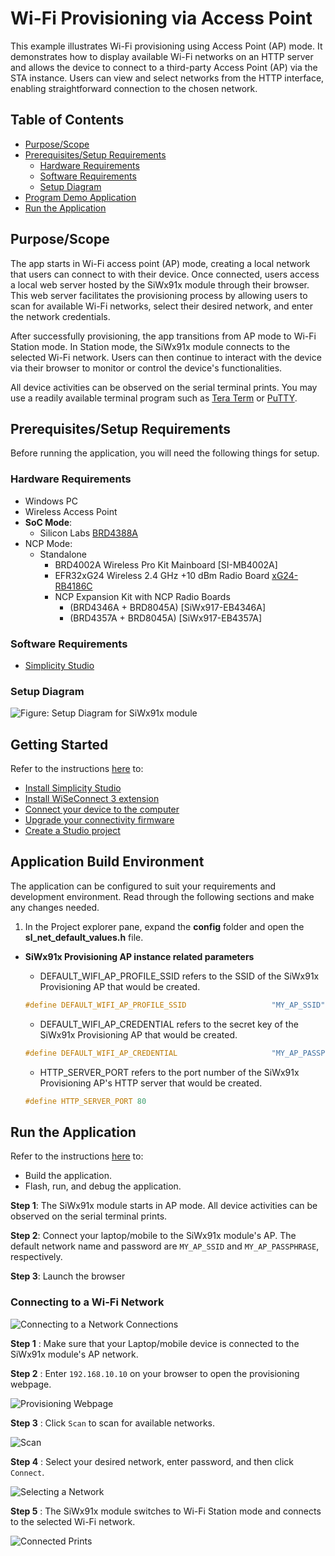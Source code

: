 # Wi-Fi Provisioning via Access Point

This example illustrates Wi-Fi provisioning using Access Point (AP) mode. It demonstrates how to display available Wi-Fi networks on an HTTP server and allows the device to connect to a third-party Access Point (AP) via the STA instance. Users can view and select networks from the HTTP interface, enabling straightforward connection to the chosen network.

## Table of Contents

- [Purpose/Scope](#purposescope)
- [Prerequisites/Setup Requirements](#prerequisitessetup-requirements)
  - [Hardware Requirements](#hardware-requirements)
  - [Software Requirements](#software-requirements)
  - [Setup Diagram](#setup-diagram)
- [Program Demo Application](#program-demo-application)
- [Run the Application](#run-the-application)

## Purpose/Scope

The app starts in Wi-Fi access point (AP) mode, creating a local network that users can connect to with their device. Once connected, users access a local web server hosted by the SiWx91x module through their browser. This web server facilitates the provisioning process by allowing users to scan for available Wi-Fi networks, select their desired network, and enter the network credentials.

After successfully provisioning, the app transitions from AP mode to Wi-Fi Station mode. In Station mode, the SiWx91x module connects to the selected Wi-Fi network. Users can then continue to interact with the device via their browser to monitor or control the device's functionalities.

All device activities can be observed on the serial terminal prints. You may use a readily available terminal program such as [Tera Term](https://teratermproject.github.io/index-en.html) or [PuTTY](https://www.putty.org/).

## Prerequisites/Setup Requirements

 Before running the application, you will need the following things for setup.

### Hardware Requirements

- Windows PC
- Wireless Access Point
- **SoC Mode**:
  - Silicon Labs [BRD4388A](https://www.silabs.com/)
- NCP Mode:
  - Standalone
    - BRD4002A Wireless Pro Kit Mainboard [SI-MB4002A]
    - EFR32xG24 Wireless 2.4 GHz +10 dBm Radio Board [xG24-RB4186C](https://www.silabs.com/development-tools/wireless/xg24-rb4186c-efr32xg24-wireless-gecko-radio-board?tab=overview)
    - NCP Expansion Kit with NCP Radio Boards
      - (BRD4346A + BRD8045A) [SiWx917-EB4346A]
      - (BRD4357A + BRD8045A) [SiWx917-EB4357A]

### Software Requirements

- [Simplicity Studio](https://www.silabs.com/developers/simplicity-studio)


### Setup Diagram

![Figure: Setup Diagram for SiWx91x module](readme/setup.png)

## Getting Started

Refer to the instructions [here](https://docs.silabs.com/wiseconnect/latest/wiseconnect-getting-started/) to:

- [Install Simplicity Studio](https://docs.silabs.com/wiseconnect/latest/wiseconnect-developers-guide-developing-for-silabs-hosts/#install-simplicity-studio)
- [Install WiSeConnect 3 extension](https://docs.silabs.com/wiseconnect/latest/wiseconnect-developers-guide-developing-for-silabs-hosts/#install-the-wi-se-connect-3-extension)
- [Connect your device to the computer](https://docs.silabs.com/wiseconnect/latest/wiseconnect-developers-guide-developing-for-silabs-hosts/#connect-si-wx91x-to-computer)
- [Upgrade your connectivity firmware ](https://docs.silabs.com/wiseconnect/latest/wiseconnect-developers-guide-developing-for-silabs-hosts/#update-si-wx91x-connectivity-firmware)
- [Create a Studio project ](https://docs.silabs.com/wiseconnect/latest/wiseconnect-developers-guide-developing-for-silabs-hosts/#create-a-project)

## Application Build Environment

The application can be configured to suit your requirements and development environment. Read through the following sections and make any changes needed.

1. In the Project explorer pane, expand the **config** folder and open the **sl_net_default_values.h** file.
- **SiWx91x Provisioning AP instance related parameters**

	- DEFAULT_WIFI_AP_PROFILE_SSID refers to the SSID of the SiWx91x Provisioning AP that would be created.

  	```c
  	#define DEFAULT_WIFI_AP_PROFILE_SSID                   "MY_AP_SSID"
  	```

	- DEFAULT_WIFI_AP_CREDENTIAL refers to the secret key of the SiWx91x Provisioning AP that would be created.

  	```c
  	#define DEFAULT_WIFI_AP_CREDENTIAL                     "MY_AP_PASSPHRASE"
  	```

	-  HTTP_SERVER_PORT refers to the port number of the SiWx91x Provisioning AP's HTTP server that would be created.

  	```c
  	#define HTTP_SERVER_PORT 80
  	```

## Run the Application

Refer to the instructions [here](https://docs.silabs.com/wiseconnect/latest/wiseconnect-getting-started/) to:

- Build the application.
- Flash, run, and debug the application.

**Step 1**: The SiWx91x module starts in AP mode. All device activities can be observed on the serial terminal prints.

**Step 2**: Connect your laptop/mobile to the SiWx91x module's AP. The default network name and password are `MY_AP_SSID` and `MY_AP_PASSPHRASE`, respectively.

**Step 3**: Launch the browser 

### Connecting to a Wi-Fi Network

![Connecting to a Network Connections](readme/connecting-to-a-network-connections.png)

**Step 1** : Make sure that your Laptop/mobile device is connected to the SiWx91x module's AP network.

**Step 2** : Enter `192.168.10.10` on your browser to open the provisioning webpage.

![Provisioning Webpage](readme/provisioning-webpage.png)

**Step 3** : Click `Scan` to scan for available networks. 

![Scan](readme/scan.png)

**Step 4** : Select your desired network, enter password, and then click `Connect`.

![Selecting a Network](readme/selecting-a-network.png)

**Step 5** : The SiWx91x module switches to Wi-Fi Station mode and connects to the selected Wi-Fi network. 

![Connected Prints](readme/connected-prints.png)

